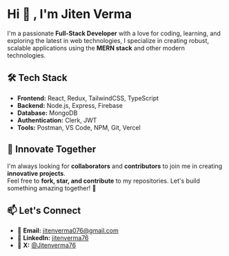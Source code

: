 # Hi  👋  , I'm Jiten Verma

I'm a passionate **Full-Stack Developer** with a love for coding, learning, and exploring the latest in web technologies, I specialize in creating robust, scalable applications using the **MERN stack** and other modern technologies.  

## 🛠️ Tech Stack

- **Frontend:** React, Redux, TailwindCSS, TypeScript  
- **Backend:** Node.js, Express, Firebase  
- **Database:** MongoDB
- **Authentication:** Clerk, JWT
- **Tools:** Postman, VS Code, NPM, Git, Vercel

## 🔗 Innovate Together

I'm always looking for **collaborators** and **contributors** to join me in creating **innovative projects**.  
Feel free to **fork, star, and contribute** to my repositories. Let's build something amazing together! 🚀  

## 📫 Let's Connect

- 📩 **Email:** [jitenverma076@gmail.com](mailto:jitenverma076@gmail.com)  
- 🔗 **LinkedIn:** [jitenverma76](https://www.linkedin.com/in/jitenverma76)  
- 💬 **X:** [@Jitenverma76](https://x.com/Jitenverma76)
